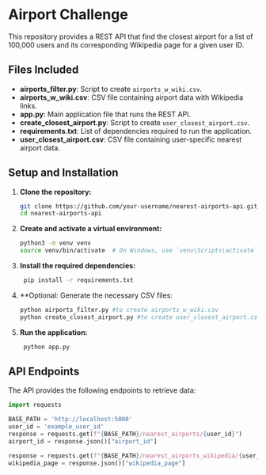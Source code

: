 # Airport Challenge 
This repository provides a REST API that find the closest airport for a list of 100,000 users and its corresponding Wikipedia page for a given user ID.

## Files Included

- **airports_filter.py**: Script to create `airports_w_wiki.csv`.
- **airports_w_wiki.csv**: CSV file containing airport data with Wikipedia links.
- **app.py**: Main application file that runs the REST API.
- **create_closest_airport.py**: Script to create `user_closest_airport.csv`.
- **requirements.txt**: List of dependencies required to run the application.
- **user_closest_airport.csv**: CSV file containing user-specific nearest airport data.

## Setup and Installation

1. **Clone the repository:**
   ```bash
   git clone https://github.com/your-username/nearest-airports-api.git
   cd nearest-airports-api
   ```
2. **Create and activate a virtual environment:**
   ```bash
   python3 -m venv venv
   source venv/bin/activate  # On Windows, use `venv\Scripts\activate`
   ```
 3. **Install the required dependencies:**
    ```bash
     pip install -r requirements.txt
     ```
4. **Optional: Generate the necessary CSV files:
   ```bash
   python airports_filter.py #to create airports_w_wiki.csv
   python create_closest_airport.py #to create user_closest_airport.csv
   ```
5. **Run the application:**
   ```bash
    python app.py
   ```

## API Endpoints

The API provides the following endpoints to retrieve data:

```python
import requests

BASE_PATH = 'http://localhost:5000'
user_id = 'example_user_id'
response = requests.get(f"{BASE_PATH}/nearest_airports/{user_id}")
airport_id = response.json()["airport_id"]

response = requests.get(f"{BASE_PATH}/nearest_airports_wikipedia/{user_id}")
wikipedia_page = response.json()["wikipedia_page"]

```
